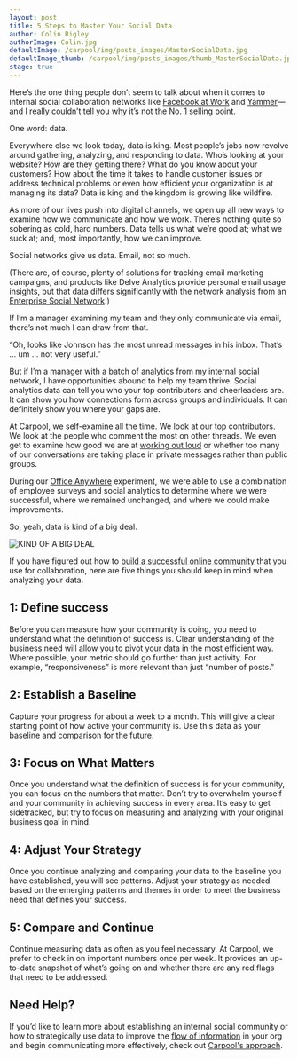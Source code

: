 ```yaml
---
layout: post
title: 5 Steps to Master Your Social Data
author: Colin Rigley
authorImage: Colin.jpg
defaultImage: /carpool/img/posts_images/MasterSocialData.jpg
defaultImage_thumb: /carpool/img/posts_images/thumb_MasterSocialData.jpg
stage: true
---
```


Here’s the one thing people don’t seem to talk about when it comes to internal social collaboration networks like [Facebook at Work](http://carpoolagency.com/articles/4-Ways-You-Can-Implement-Facebook-at-Work-to-Enhance-Your-Network-Collaboration.html) and [Yammer](http://carpoolagency.com/articles/4-Ways-You-Can-Implement-Facebook-at-Work-to-Enhance-Your-Network-Collaboration.html)—and I really couldn’t tell you why it’s not the No. 1 selling point.

<!--more-->

One word: data.

Everywhere else we look today, data is king. Most people’s jobs now revolve around gathering, analyzing, and responding to data. Who’s looking at your website? How are they getting there? What do you know about your customers? How about the time it takes to handle customer issues or address technical problems or even how efficient your organization is at managing its data? Data is king and the kingdom is growing like wildfire.

As more of our lives push into digital channels, we open up all new ways to examine how we communicate and how we work. There’s nothing quite so sobering as cold, hard numbers. Data tells us what we’re good at; what we suck at; and, most importantly, how we can improve.

Social networks give us data. Email, not so much. 

(There are, of course, plenty of solutions for tracking email marketing campaigns, and products like Delve Analytics provide personal email usage insights, but that data differs significantly with the network analysis from an [Enterprise Social Network](http://carpoolagency.com/articles/10-facts-and-stats-that-will-change-your-outlook-on-social-strategies-for-corporate-internal-communications.html).)

If I’m a manager examining my team and they only communicate via email, there’s not much I can draw from that.

“Oh, looks like Johnson has the most unread messages in his inbox. That’s … um … not very useful.”

But if I’m a manager with a batch of analytics from my internal social network, I have opportunities abound to help my team thrive. Social analytics data can tell you who your top contributors and cheerleaders are. It can show you how connections form across groups and individuals. It can definitely show you where your gaps are.

At Carpool, we self-examine all the time. We look at our top contributors. We look at the people who comment the most on other threads. We even get to examine how good we are at [working out loud](http://carpoolagency.com/articles/5-Keys-to-Working-Out-Loud.html) or whether too many of our conversations are taking place in private messages rather than public groups.

During our [Office Anywhere](http://carpoolagency.com/articles/Carpool-Increases-Engagement-Transparency-Work-Life-Balance-Through-Office-Anywhere.html) experiment, we were able to use a combination of employee surveys and social analytics to determine where we were successful, where we remained unchanged, and where we could make improvements.

So, yeah, data is kind of a big deal.

![KIND OF A BIG DEAL](http://blog.memes.com/wp-content/uploads/2015/05/big-Deal.png)

If you have figured out how to [build a successful online community](http://carpoolagency.com/articles/6-Tips-to-Build-a-Successful-Online-Community-and-Survive-the-Zombie-Apocalypse.html) that you use for collaboration, here are five things you should keep in mind when analyzing your data.


1: Define success
-----------------

Before you can measure how your community is doing, you need to understand what the definition of success is. Clear understanding of the business need will allow you to pivot your data in the most efficient way. Where possible, your metric should go further than just activity. For example, “responsiveness” is more relevant than just “number of posts.”


2: Establish a Baseline
-----------------------

Capture your progress for about a week to a month. This will give a clear starting point of how active your community is. Use this data as your baseline and comparison for the future.


3: Focus on What Matters
------------------------

Once you understand what the definition of success is for your community, you can focus on the numbers that matter. Don’t try to overwhelm yourself and your community in achieving success in every area. It’s easy to get sidetracked, but try to focus on measuring and analyzing with your original business goal in mind.


4: Adjust Your Strategy
-----------------------

Once you continue analyzing and comparing your data to the baseline you have established, you will see patterns. Adjust your strategy as needed based on the emerging patterns and themes in order to meet the business need that defines your success. 


5: Compare and Continue
-----------------------

Continue measuring data as often as you feel necessary. At Carpool, we prefer to check in on important numbers once per week. It provides an up-to-date snapshot of what’s going on and whether there are any red flags that need to be addressed. 


Need Help?
----------

If you’d like to learn more about establishing an internal social community or how to strategically use data to improve the [flow of information](http://carpoolagency.com/articles/Effective-Communication-and-the-Information-Flow.html) in your org and begin communicating more effectively, check out [Carpool's approach](http://carpoolagency.com/#).
